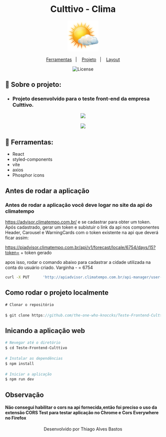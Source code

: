 <h1 align="center">
 Culttivo - Clima
</h1>

<p align="center">
    <img src="./src/assets/sol-com-nuvens.png" width="100px"/>
</p>

<p align="center">
  <a href="#tecnologias">Ferramentas</a>&nbsp;&nbsp;&nbsp;|&nbsp;&nbsp;&nbsp;
  <a href="#projeto">Projeto</a>&nbsp;&nbsp;&nbsp;|&nbsp;&nbsp;&nbsp;
  <a href="#layout">Layout</a>
</p>

<p align="center">
  <img alt="License" src="https://img.shields.io/static/v1?label=license&message=MIT&color=49AA26&labelColor=000000">
</p>




<h2 id="objetivo">🚀 <b>Sobre o projeto:</b></h2>

- ### Projeto desenvolvido para o teste front-end da empresa Culttivo.



<p align="center">
    <img src="https://ik.imagekit.io/hld13bjzb1/Captura%20de%20tela%20de%202023-08-23%2010-31-17_4Nog7rcjA.png?updatedAt=1692797559204" width="700px" />
</p>


<p align="center">
    <img src="https://ik.imagekit.io/hld13bjzb1/Captura%20de%20tela%20de%202023-08-23%2010-30-56_ynft_lhKo.png?updatedAt=1692797559113" width="700px"/>
</p>




<h2 id="tecnologias">🔧 <b>Ferramentas:</b></h2>

- React
- styled-components
- vite
- axios
- Phosphor icons


## Antes de rodar a aplicação
### Antes de rodar a aplicação você deve logar no site da api do climatempo
https://advisor.climatempo.com.br/ e se cadastrar para obter um token. Após cadastrado, gerar um token e subistuir o link da api nos componentes Header, Carousel e WarningCards com o token existente na api que deverá ficar assim:

https://piadvisor.climatempo.com.br/api/v1/forecast/locale/6754/days/15?token= + token gerado

apos isso, rodar o comando abaixo para cadastrar a cidade utilizada na conta do usuário criado. Varginha - = 6754

```bash
curl -X PUT      'http://apiadvisor.climatempo.com.br/api-manager/user-token/82e86be1f7896dd48ad916a8bf79a997/locales'          -H 'Content-Type: application/x-www-form-urlencoded'          -d 'localeId[]=6754'
```


## Como rodar o projeto localmente

```javascript
# Clonar o repositório

$ git clone https://github.com/the-one-who-knoccks/Teste-Frontend-Culttivo.git
```



## Inicando a aplicação web
```bash
# Nevegar até o diretório
$ cd Teste-Frontend-Culttivo

# Instalar as dependências
$ npm install

# Iniciar a aplicação
$ npm run dev
```

## Observação
#### Não consegui habilitar o cors na api fornecida,então foi preciso o uso da extensão CORS Test para testar aplicação no Chrome e Cors Everywhere no Firefox



<p align="center">
  Desenvolvido por Thiago Alves Bastos
</p>
